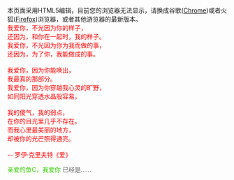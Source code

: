 <!doctype html>
<html>
<head>
<meta http-equiv="Content-Type" content="text/html; charset=UTF-8">
<title>鱼C-零基础入门学习Web</title>
<link type="text/css" rel="stylesheet" href="css/default.css">
<script type="text/javascript" src="js/jquery.min.js"></script>
<script type="text/javascript" src="js/jscex.min.js"></script>
<script type="text/javascript" src="js/jscex-parser.js"></script>
<script type="text/javascript" src="js/jscex-jit.js"></script>
<script type="text/javascript" src="js/jscex-builderbase.min.js"></script>
<script type="text/javascript" src="js/jscex-async.min.js"></script>
<script type="text/javascript" src="js/jscex-async-powerpack.min.js"></script>
<script type="text/javascript" src="js/functions.js" charset="utf-8"></script>
<script type="text/javascript" src="js/love.js" charset="utf-8"></script>
<style type="text/css">
<!--
.STYLE1 {
	color: #666666
}
-->
</style>
</head>
<body>

<div id="main">
  <div id="error">本页面采用HTML5编辑，目前您的浏览器无法显示，请换成谷歌(<a href="http://www.google.cn/chrome/intl/zh-CN/landing_chrome.html?hl=zh-CN&brand=CHMI">Chrome</a>)或者火狐(<a href="http://firefox.com.cn/download/">Firefox</a>)浏览器，或者其他游览器的最新版本。</div>
  <div id="wrap">
    <div id="text">
      <div id="code"> 
      	<font color="#FF0000">
            <!--鱼油修改此处即可-->
            <span class="say">我爱你，不光因为你的样子，</span><br>
            <span class="say">还因为，和你在一起时，我的样子。</span><br>
            <span class="say">我爱你，不光因为你为我而做的事，</span><br>
            <span class="say">还因为，为了你，我能做成的事。</span><br>
            <span class="say"> </span><br>
            <span class="say">我爱你，因为你能唤出，</span><br>
            <span class="say">我最真的那部分。</span><br>
            <span class="say">我爱你，因为你穿越我心灵的旷野，</span><br>
            <span class="say">如同阳光穿透水晶般容易，</span><br>
            <span class="say"> </span><br>
            <span class="say">我的傻气，我的弱点，</span><br>
            <span class="say">在你的目光里几乎不存在。</span><br>
            <span class="say">而我心里最美丽的地方，</span><br>
            <span class="say">却被你的光芒照得通亮。</span><br>
            <span class="say"> </span><br>
            <span class="say"><span class="space"></span> -- 罗伊·克里夫特《爱》</span>
        </font>
        </p>
      </div>
    </div>
    <div id="clock-box"> <span class="STYLE1"></span><font color="#33CC00">亲爱的鱼C，我爱你</font> <span class="STYLE1">已经是……</span>
      <div id="clock"></div>
    </div>
    <canvas id="canvas" width="1100" height="680"></canvas>
  </div>
</div>
<script>
    </script>
<script>
    (function(){
        var canvas = $('#canvas');
		
        if (!canvas[0].getContext) {
            $("#error").show();
            return false;        }

        var width = canvas.width();
        var height = canvas.height();        
        canvas.attr("width", width);
        canvas.attr("height", height);
        var opts = {
            seed: {
                x: width / 2 - 20,
                color: "rgb(190, 26, 37)",
                scale: 2
            },
            branch: [
                [535, 680, 570, 250, 500, 200, 30, 100, [
                    [540, 500, 455, 417, 340, 400, 13, 100, [
                        [450, 435, 434, 430, 394, 395, 2, 40]
                    ]],
                    [550, 445, 600, 356, 680, 345, 12, 100, [
                        [578, 400, 648, 409, 661, 426, 3, 80]
                    ]],
                    [539, 281, 537, 248, 534, 217, 3, 40],
                    [546, 397, 413, 247, 328, 244, 9, 80, [
                        [427, 286, 383, 253, 371, 205, 2, 40],
                        [498, 345, 435, 315, 395, 330, 4, 60]
                    ]],
                    [546, 357, 608, 252, 678, 221, 6, 100, [
                        [590, 293, 646, 277, 648, 271, 2, 80]
                    ]]
                ]] 
            ],
            bloom: {
                num: 700,
                width: 1080,
                height: 650,
            },
            footer: {
                width: 1200,
                height: 5,
                speed: 10,
            }
        }

        var tree = new Tree(canvas[0], width, height, opts);
        var seed = tree.seed;
        var foot = tree.footer;
        var hold = 1;

        canvas.click(function(e) {
            var offset = canvas.offset(), x, y;
            x = e.pageX - offset.left;
            y = e.pageY - offset.top;
            if (seed.hover(x, y)) {
                hold = 0; 
                canvas.unbind("click");
                canvas.unbind("mousemove");
                canvas.removeClass('hand');
            }
        }).mousemove(function(e){
            var offset = canvas.offset(), x, y;
            x = e.pageX - offset.left;
            y = e.pageY - offset.top;
            canvas.toggleClass('hand', seed.hover(x, y));
        });

        var seedAnimate = eval(Jscex.compile("async", function () {
            seed.draw();
            while (hold) {
                $await(Jscex.Async.sleep(10));
            }
            while (seed.canScale()) {
                seed.scale(0.95);
                $await(Jscex.Async.sleep(10));
            }
            while (seed.canMove()) {
                seed.move(0, 2);
                foot.draw();
                $await(Jscex.Async.sleep(10));
            }
        }));

        var growAnimate = eval(Jscex.compile("async", function () {
            do {
    	        tree.grow();
                $await(Jscex.Async.sleep(10));
            } while (tree.canGrow());
        }));

        var flowAnimate = eval(Jscex.compile("async", function () {
            do {
    	        tree.flower(2);
                $await(Jscex.Async.sleep(10));
            } while (tree.canFlower());
        }));

        var moveAnimate = eval(Jscex.compile("async", function () {
            tree.snapshot("p1", 240, 0, 610, 680);
            while (tree.move("p1", 500, 0)) {
                foot.draw();
                $await(Jscex.Async.sleep(10));
            }
            foot.draw();
            tree.snapshot("p2", 500, 0, 610, 680);
            
            canvas.parent().css("background", "url(" + tree.toDataURL('image/png') + ")");
            canvas.css("background", "#ffe");
            $await(Jscex.Async.sleep(300));
            canvas.css("background", "none");
        }));

        var jumpAnimate = eval(Jscex.compile("async", function () {
            var ctx = tree.ctx;
            while (true) {
                tree.ctx.clearRect(0, 0, width, height);
                tree.jump();
                foot.draw();
                $await(Jscex.Async.sleep(25));
            }
        }));

        var textAnimate = eval(Jscex.compile("async", function () {
		    var together = new Date();
		    together.setFullYear(2010,1 ,1); 			//时间年月日
		    together.setHours(16);						//小时	
		    together.setMinutes(53);					//分钟
		    together.setSeconds(0);					//秒前一位
		    together.setMilliseconds(2);				//秒第二位

		    $("#code").show().typewriter();
            $("#clock-box").fadeIn(500);
            while (true) {
                timeElapse(together);
                $await(Jscex.Async.sleep(1000));
            }
        }));

        var runAsync = eval(Jscex.compile("async", function () {
            $await(seedAnimate());
            $await(growAnimate());
            $await(flowAnimate());
            $await(moveAnimate());

            textAnimate().start();

            $await(jumpAnimate());
        }));

        runAsync().start();
    })();
    </script>


</body>
</html>
